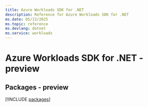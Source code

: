 ```yaml
---
title: Azure Workloads SDK for .NET
description: Reference for Azure Workloads SDK for .NET
ms.date: 05/13/2025
ms.topic: reference
ms.devlang: dotnet
ms.service: workloads
---
```

# Azure Workloads SDK for .NET - preview
## Packages - preview
[!INCLUDE [packages](workloads-index.md)]